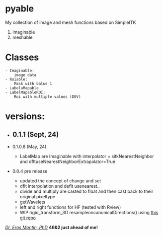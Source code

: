 # pyable
My collection of image and mesh functions
based on SimpleITK

1. imaginable
1. meshable

# Classes
    - Imaginable:
        image data 
    - Roiable:
        Mask with balue 1
    - LabelaMapable
    - LabelMapableROI:
        Roi with multiple values (DEV)
# versions:
- 0.1.1 (Sept, 24)
    - 
- 0.1.0.6 (May, 24)
    - LabelMap are Imaginable with interpolator = sitkNearestNeighbor and dfltuseNearestNeighborExtrapolator=True 

- 0.0.4 pre release
    - updated the concept of change and set
    - dflt interpolation and deflt usenearest..
    - divide and multiply are casted to float and then cast back to their original pixeltype
    - getWavelets
    - left and right functions for HF (tested with Rview)
    - WIP rigid_transform_3D resampleoncanonicalDirections() using [this git repo](https://github.com/nghiaho12/rigid_transform_3D/blob/master/test_rigid_transform_3D.py)
    
[*Dr. Eros Montin, PhD*](http://me.biodimensional.com)
**46&2 just ahead of me!**

